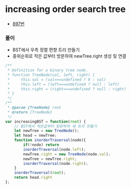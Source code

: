 # increasing order search tree
 - [897번](https://leetcode.com/problems/increasing-order-search-tree/)


### 풀이
  - BST에서 우측 정렬 편향 트리 만들기
  - 중위순회로 작은 값부터 방문하여 newTree.right 생성 및 연결


  ```javascript
  /**
   * Definition for a binary tree node.
   * function TreeNode(val, left, right) {
   *     this.val = (val===undefined ? 0 : val)
   *     this.left = (left===undefined ? null : left)
   *     this.right = (right===undefined ? null : right)
   * }
   */
  /**
   * @param {TreeNode} root
   * @return {TreeNode}
   */
  var increasingBST = function(root) {
      // BST에서 작은값부터 방문하여 새 트리 만들기
      let newTree = new TreeNode();
      let head = newTree;
      function inorderTraversal(node){
          if(!node) return
          inorderTraversal(node.left);
          newTree.right = new TreeNode(node.val);
          newTree = newTree.right;
          inorderTraversal(node.right);
      }
      inorderTraversal(root);
      return head.right
  };
  ```